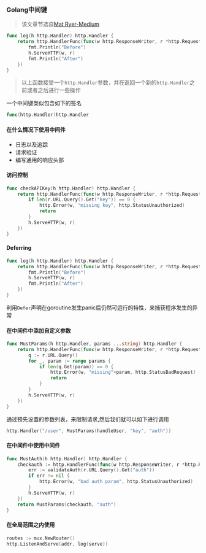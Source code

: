 ### Golang中间键

> 该文章节选自[Mat Ryer-Medium](https://medium.com/@matryer/the-http-handler-wrapper-technique-in-golang-updated-bc7fbcffa702)

```go
func log(h http.Handler) http.Handler {
    return http.HandlerFunc(func(w http.ResponseWriter, r *http.Request) {
        fmt.Println("Before")
        h.ServeHTTP(w, r)
        fmt.Println("After")
    })
}
```

> 以上函数接受一个`http.Handler`参数，并在返回一个新的`http.Handler`之前或者之后进行一些操作

一个中间键类似包含如下的签名

```go
func(http.Handler)http.Handler
```

#### 在什么情况下使用中间件

* 日志以及追踪
* 请求验证
* 编写通用的响应头部

#### 访问控制

```go
func checkAPIKey(h http.Handler) http.Handler {
    return http.HandlerFunc(func(w http.ResponseWriter, r *http.Request) {
        if len(r.URL.Query().Get("key")) == 0 {
            http.Error(w, "missing key", http.StatusUnauthorized)
            return
        }
        h.ServeHTTP(w, r)
    })
}
```

#### Deferring

```go
func log(h http.Handler) http.Handler {
    return http.HandlerFunc(func(w http.ResponseWriter, r *http.Request) {
        fmt.Println("Before")
        h.ServeHTTP(w, r)
        fmt.Println("After")
    })
}
```

利用`Defer`声明在goroutine发生panic后仍然可运行的特性，来捕获程序发生的异常

#### 在中间件中添加自定义参数

```go
func MustParams(h http.Handler, params ...string) http.Handler {
    return http.HandlerFunc(func(w http.ResponseWriter, r *http.Request) {
        q := r.URL.Query()
        for _, param := range params {
            if len(q.Get(param)) == 0 {
                http.Error(w, "missing"+param, http.StatusBadRequest)
                return
            }
        }
        h.ServeHTTP(w, r)
    })
}
```

通过预先设置的参数列表，来限制请求,然后我们就可以如下进行调用

```go
http.Handler("/user", MustParams(handleUser, "key", "auth"))
```

#### 在中间件中使用中间件

```go
func MustAuth(h http.Handler) http.Handler {
    checkauth := http.HandlerFunc(func(w http.ResponseWriter, r *http.Request) {
        err := validateAuth(r.URL.Query().Get("auth"))
        if err != nil {
            http.Error(w, "bad auth param", http.StatusUnauthorized)
        }
        h.ServeHTTP(w, r)
    })
    return MustParams(checkauth, "auth")
}
```

#### 在全局范围之内使用

```go
routes := mux.NewRouter()
http.ListenAndServe(addr, log(serve))
```



